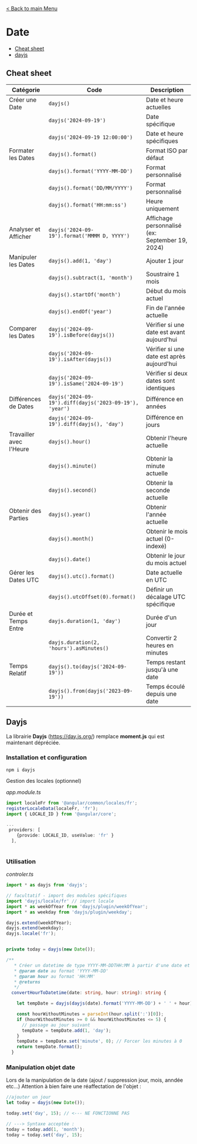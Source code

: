 [< Back to main Menu](https://github.com/gsoulie/angular-resources/blob/master/ng-sheet.md)    

# Date

* [Cheat sheet](#cheat-sheet)     
* [dayjs](#dayjs)    

## Cheat sheet

| Catégorie              | Code                                                     | Description                                   |
|-------------------------|----------------------------------------------------------|-----------------------------------------------|
| Créer une Date          | `dayjs()`                                                | Date et heure actuelles                       |
|                         | `dayjs('2024-09-19')`                                    | Date spécifique                               |
|                         | `dayjs('2024-09-19 12:00:00')`                           | Date et heure spécifiques                     |
| Formater les Dates      | `dayjs().format()`                                       | Format ISO par défaut                         |
|                         | `dayjs().format('YYYY-MM-DD')`                           | Format personnalisé                           |
|                         | `dayjs().format('DD/MM/YYYY')`                           | Format personnalisé                           |
|                         | `dayjs().format('HH:mm:ss')`                             | Heure uniquement                              |
| Analyser et Afficher    | `dayjs('2024-09-19').format('MMMM D, YYYY')`             | Affichage personnalisé (ex: September 19, 2024) |
| Manipuler les Dates     | `dayjs().add(1, 'day')`                                  | Ajouter 1 jour                                |
|                         | `dayjs().subtract(1, 'month')`                           | Soustraire 1 mois                             |
|                         | `dayjs().startOf('month')`                               | Début du mois actuel                          |
|                         | `dayjs().endOf('year')`                                  | Fin de l'année actuelle                       |
| Comparer les Dates      | `dayjs('2024-09-19').isBefore(dayjs())`                  | Vérifier si une date est avant aujourd'hui    |
|                         | `dayjs('2024-09-19').isAfter(dayjs())`                   | Vérifier si une date est après aujourd'hui    |
|                         | `dayjs('2024-09-19').isSame('2024-09-19')`               | Vérifier si deux dates sont identiques        |
| Différences de Dates    | `dayjs('2024-09-19').diff(dayjs('2023-09-19'), 'year')`  | Différence en années                          |
|                         | `dayjs('2024-09-19').diff(dayjs(), 'day')`               | Différence en jours                           |
| Travailler avec l'Heure | `dayjs().hour()`                                         | Obtenir l'heure actuelle                      |
|                         | `dayjs().minute()`                                       | Obtenir la minute actuelle                    |
|                         | `dayjs().second()`                                       | Obtenir la seconde actuelle                   |
| Obtenir des Parties     | `dayjs().year()`                                         | Obtenir l'année actuelle                      |
|                         | `dayjs().month()`                                        | Obtenir le mois actuel (0-indexé)             |
|                         | `dayjs().date()`                                         | Obtenir le jour du mois actuel                |
| Gérer les Dates UTC     | `dayjs().utc().format()`                                 | Date actuelle en UTC                          |
|                         | `dayjs().utcOffset(0).format()`                          | Définir un décalage UTC spécifique            |
| Durée et Temps Entre    | `dayjs.duration(1, 'day')`                               | Durée d'un jour                               |
|                         | `dayjs.duration(2, 'hours').asMinutes()`                 | Convertir 2 heures en minutes                 |
| Temps Relatif           | `dayjs().to(dayjs('2024-09-19'))`                        | Temps restant jusqu'à une date                |
|                         | `dayjs().from(dayjs('2023-09-19'))`                      | Temps écoulé depuis une date                  |


## Dayjs

La librairie **Dayjs** (https://day.js.org/) remplace **moment.js** qui est maintenant dépréciée.

### Installation et configuration

````npm i dayjs````

Gestion des locales (optionnel)

*app.module.ts*

````typescript
import localeFr from '@angular/common/locales/fr';
registerLocaleData(localeFr, 'fr');
import { LOCALE_ID } from '@angular/core';

...
 providers: [
    {provide: LOCALE_ID, useValue: 'fr' }
  ],
  
````

### Utilisation

*controler.ts*

````typescript
import * as dayjs from 'dayjs';

// facultatif - import des modules spécifiques
import 'dayjs/locale/fr' // import locale
import * as weekOfYear from 'dayjs/plugin/weekOfYear';
import * as weekday from 'dayjs/plugin/weekday';

dayjs.extend(weekOfYear);
dayjs.extend(weekday);
dayjs.locale('fr');


private today = dayjs(new Date());

/**
   * Créer un datetime de type YYYY-MM-DDTHH:MM à partir d'une date et d'une heure passées en paramètres
   * @param date au format 'YYYY-MM-DD'
   * @param hour au format 'HH:MM'
   * @returns
   */
  convertHourToDatetime(date: string, hour: string): string {

    let tempDate = dayjs(dayjs(date).format('YYYY-MM-DD') + ' ' + hour);

    const hourWithoutMinutes = parseInt(hour.split(':')[0]);
    if (hourWithoutMinutes >= 0 && hourWithoutMinutes <= 5) {
      // passage au jour suivant
      tempDate = tempDate.add(1, 'day');
    }
    tempDate = tempDate.set('minute', 0); // Forcer les minutes à 0
    return tempDate.format();
  }
````

### Manipulation objet date

Lors de la manipulation de la date (ajout / suppression jour, mois, anndée etc...) Attention à bien faire une réaffectation de l'objet :

````typescript
//ajouter un jour 
let today = dayjs(new Date());

today.set('day', 15); // <--- NE FONCTIONNE PAS 

// ---> Syntaxe acceptée :
today = today.add(1, 'month');
today = today.set('day', 15);
````
